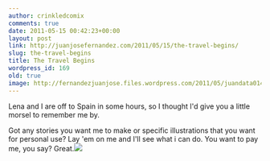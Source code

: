 ```yaml
---
author: crinkledcomix
comments: true
date: 2011-05-15 00:42:23+00:00
layout: post
link: http://juanjosefernandez.com/2011/05/15/the-travel-begins/
slug: the-travel-begins
title: The Travel Begins
wordpress_id: 169
old: true
image: http://fernandezjuanjose.files.wordpress.com/2011/05/juandata014.jpg
---
```


Lena and I are off to Spain in some hours, so I thought I'd give you a little morsel to remember me by.
<!--more-->
Got any stories you want me to make or specific illustrations that you want for personal use? Lay 'em on me and I'll see what i can do. You want to pay me, you say? Great.[![](http://fernandezjuanjose.files.wordpress.com/2011/05/juandata014.jpg)](http://fernandezjuanjose.files.wordpress.com/2011/05/juandata014.jpg)
